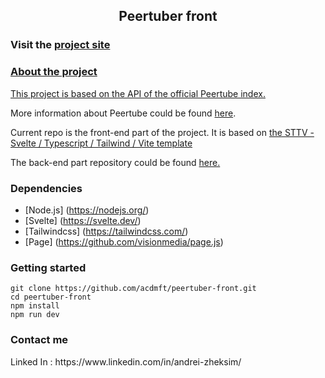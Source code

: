 <div>
  <h2 align="center">Peertuber front</h2>
  <h3>Visit the <a href="https://peertuber.vercel.app">project site</h3>
</div>

<h3>About the project</h3>

This project is based on the API of the <a href="https://instances.joinpeertube.org/instances" target="_blank">official Peertube index.</a>

More information about Peertube could be found <a href="https://joinpeertube.org" target="_blank">here</a>.

Current repo is the front-end part of the project. It is based on <a href="https://github.com/srmullen/sttv">the STTV - Svelte / Typescript / Tailwind / Vite  template </a>

The back-end part repository could be found <a href="https://github.com/acdmft/peertuber-back" target="_blank">here.</a>

<h3>Dependencies</h3>

* [Node.js] (https://nodejs.org/)
* [Svelte] (https://svelte.dev/)
* [Tailwindcss] (https://tailwindcss.com/) 
* [Page] (https://github.com/visionmedia/page.js)

<h3>Getting started</h3>

```
git clone https://github.com/acdmft/peertuber-front.git
cd peertuber-front
npm install
npm run dev
```
<h3> Contact me</h3>
Linked In : https://www.linkedin.com/in/andrei-zheksim/

